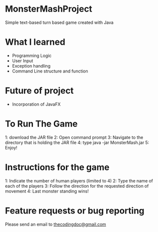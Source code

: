 # MonsterMashProject
Simple text-based turn based game created with Java

# What I learned
- Programming Logic
- User Input
- Exception handling
- Command Line structure and function

# Future of project
- Incorporation of JavaFX

# To Run The Game
1: download the JAR file
2: Open command prompt
3: Navigate to the directory that is holding the JAR file
4: type java -jar MonsterMash.jar
5: Enjoy!

# Instructions for the game
1: Indicate the number of human players (limited to 4)
2: Type the name of each of the players
3: Follow the direction for the requested direction of movement
4: Last monster standing wins!

# Feature requests or bug reporting
Please send an email to thecodingdoc@gmail.com
